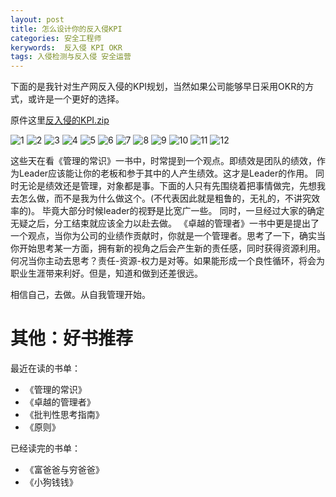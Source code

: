 ```yaml
---
layout: post
title: 怎么设计你的反入侵KPI
categories: 安全工程师
kerywords:  反入侵 KPI OKR
tags: 入侵检测与反入侵 安全运营
---
```



下面的是我针对生产网反入侵的KPI规划，当然如果公司能够早日采用OKR的方式，或许是一个更好的选择。

原件这里[反入侵的KPI.zip](https://github.com/mylamour/blog/files/3587240/KPI.zip)

![1](https://img.iami.xyz/images/64482340-b8367680-d1df-11e9-98ee-c5bdc8755200.jpeg)
![2](https://img.iami.xyz/images/64482341-b8367680-d1df-11e9-90f1-68a87a70dcee.jpeg)
![3](https://img.iami.xyz/images/64482342-b8cf0d00-d1df-11e9-86c8-c9daec9d0a3a.jpeg)
![4](https://img.iami.xyz/images/64482343-b8cf0d00-d1df-11e9-996d-8eff2ed7e03f.jpeg)
![5](https://img.iami.xyz/images/64482344-b967a380-d1df-11e9-804c-4265352cc72a.jpeg)
![6](https://img.iami.xyz/images/64482345-b967a380-d1df-11e9-812f-9906036fcd79.jpeg)
![7](https://img.iami.xyz/images/64482346-b967a380-d1df-11e9-83b2-a04b65365306.jpeg)
![8](https://img.iami.xyz/images/64482347-ba003a00-d1df-11e9-9a41-b3002dda8aa9.jpeg)
![9](https://img.iami.xyz/images/64482349-ba003a00-d1df-11e9-824a-9707d1595614.jpeg)
![10](https://img.iami.xyz/images/64482350-ba98d080-d1df-11e9-8539-130fcbc186b6.jpeg)
![11](https://img.iami.xyz/images/64482351-ba98d080-d1df-11e9-9455-be428fdc070a.jpeg)
![12](https://img.iami.xyz/images/64482352-ba98d080-d1df-11e9-975e-a53e5b17c038.jpeg)


这些天在看《管理的常识》一书中，时常提到一个观点。即绩效是团队的绩效，作为Leader应该能让你的老板和参于其中的人产生绩效。这才是Leader的作用。
同时无论是绩效还是管理，对象都是事。下面的人只有先围绕着把事情做完，先想我去怎么做，而不是我为什么做这个。(不代表因此就是粗鲁的，无礼的，不讲究效率的)。 毕竟大部分时候leader的视野是比宽广一些。 同时，一旦经过大家的确定无疑之后，分工结束就应该全力以赴去做。 《卓越的管理者》一书中更是提出了一个观点，当你为公司的业绩作贡献时，你就是一个管理者。思考了一下，确实当你开始思考某一方面，拥有新的视角之后会产生新的责任感，同时获得资源利用。何况当你主动去思考？责任-资源-权力是对等。如果能形成一个良性循环，将会为职业生涯带来利好。但是，知道和做到还差很远。

相信自己，去做。从自我管理开始。

# 其他：好书推荐

最近在读的书单：
* 《管理的常识》
* 《卓越的管理者》
* 《批判性思考指南》
* 《原则》

已经读完的书单：
* 《富爸爸与穷爸爸》
* 《小狗钱钱》
